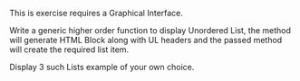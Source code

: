 This is exercise requires a Graphical Interface. 

Write a generic higher order function to display Unordered List, the method will generate HTML Block along with UL headers and the passed method will create the required list item.  

Display 3 such Lists example of your own choice.  